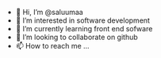 - 👋 Hi, I’m @saluumaa
- 👀 I’m interested in software development
- 🌱 I’m currently learning front end sofware
- 💞️ I’m looking to collaborate on github
- 📫 How to reach me ...

<!---
saluumaa/saluumaa is a ✨ special ✨ repository because its `README.md` (this file) appears on your GitHub profile.
You can click the Preview link to take a look at your changes.
--->
